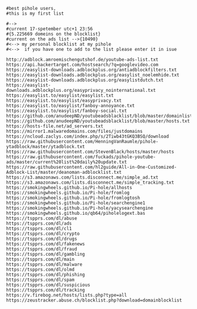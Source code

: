 	#best pihole users,
	#this is my first list

	#-->
	#current 17-spetember utc+1 23:56
	#{5.225669 domeins on the blocklist}
	#current on the ads list -->{10490}
	#<--> my personal blocklist at my pihole
	#<-->  if you have one to add to the list please enter it in isue

	http://adblock.amroemischengutshof.de/youtube-ads-list.txt	
	https://api.hackertarget.com/hostsearch/?q=googlevideo.com	
	https://easylist-downloads.adblockplus.org/antiadblockfilters.txt	
	https://easylist-downloads.adblockplus.org/easylist_noelemhide.txt	
	https://easylist-downloads.adblockplus.org/easylistdutch.txt	
	https://easylist-downloads.adblockplus.org/easyprivacy_nointernational.txt	
	https://easylist.to/easylist/easylist.txt
	https://easylist.to/easylist/easyprivacy.txt	
	https://easylist.to/easylist/fanboy-annoyance.txt	
	https://easylist.to/easylist/fanboy-social.txt	
	https://github.com/anudeepND/youtubeadsblacklist/blob/master/domainlist.txt	
	https://github.com/anudeepND/youtubeadsblacklist/blob/master/hosts.txt	
	https://hosts-file.net/ad_servers.txt	
	https://mirror1.malwaredomains.com/files/justdomains	
	https://ncloud.zaclys.com/index.php/s/2Tiwb43tGKQ3BSQ/download	
	https://raw.githubusercontent.com/HenningVanRaumle/pihole-ytadblock/master/ytadblock.txt	
	https://raw.githubusercontent.com/StevenBlack/hosts/master/hosts	
	https://raw.githubusercontent.com/fuckads/pihole-youtube-ads/master/current%20list%20daily%20update.txt	
	https://raw.githubusercontent.com/hl2guide/All-in-One-Customized-Adblock-List/master/deanoman-adblocklist.txt	
	https://s3.amazonaws.com/lists.disconnect.me/simple_ad.txt	
	https://s3.amazonaws.com/lists.disconnect.me/simple_tracking.txt	
	https://smokingwheels.github.io/Pi-hole/allhosts	
	https://smokingwheels.github.io/Pi-hole/fromlog	
	https://smokingwheels.github.io/Pi-hole/fromlogtosh	
	https://smokingwheels.github.io/Pi-hole/searchengine1	
	https://smokingwheels.github.io/Pi-hole/yacysearchengine	
	https://smokingwheels.github.io/qb64/piholelogext.bas	
	https://tspprs.com/dl/abuse	
	https://tspprs.com/dl/ads	
	https://tspprs.com/dl/cl1	
	https://tspprs.com/dl/crypto	
	https://tspprs.com/dl/drugs	
	https://tspprs.com/dl/fakenews	
	https://tspprs.com/dl/fraud	
	https://tspprs.com/dl/gambling	
	https://tspprs.com/dl/main	
	https://tspprs.com/dl/malware	
	https://tspprs.com/dl/olmd	
	https://tspprs.com/dl/phishing	
	https://tspprs.com/dl/spam	
	https://tspprs.com/dl/suspicious	
	https://tspprs.com/dl/tracking	
	https://v.firebog.net/hosts/lists.php?type=all	
	https://zeustracker.abuse.ch/blocklist.php?download=domainblocklist	
